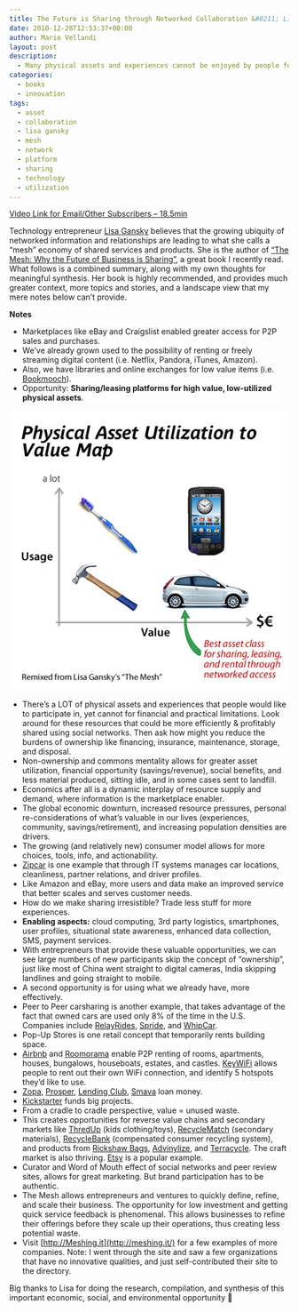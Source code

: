 ```yaml
---
title: The Future is Sharing through Networked Collaboration &#8211; Lisa Gansky
date: 2010-12-28T12:53:37+00:00
author: Mario Vellandi
layout: post
description:
  - Many physical assets and experiences cannot be enjoyed by people for financial and practical limitations. With networked marketplaces, this is possible.
categories:
  - books
  - innovation
tags:
  - asset
  - collaboration
  - lisa gansky
  - mesh
  - network
  - platform
  - sharing
  - technology
  - utilization
---
```

[Video Link for Email/Other Subscribers &#8211; 18.5min](http://vimeo.com/17298131)

Technology entrepreneur [Lisa Gansky](http://twitter.com/instigating) believes that the growing ubiquity of networked information and relationships are leading to what she calls a “mesh” economy of shared services and products. She is the author of [&#8220;The Mesh: Why the Future of Business is Sharing&#8221;](http://www.amazon.com/gp/product/1591843715?ie=UTF8&tag=melodinmarke-20&linkCode=as2&camp=1789&creative=390957&creativeASIN=1591843715), a great book I recently read. What follows is a combined summary, along with my own thoughts for meaningful synthesis. Her book is highly recommended, and provides much greater context, more topics and stories, and a landscape view that my mere notes below can&#8217;t provide.

__Notes__

  * Marketplaces like eBay and Craigslist enabled greater access for P2P sales and purchases.
  * We&#8217;ve already grown used to the possibility of renting or freely streaming digital content (i.e. Netflix, Pandora, iTunes, Amazon).
  * Also, we have libraries and online exchanges for low value items (i.e. [Bookmooch](http://bookmooch.com/)).
  * Opportunity: **Sharing/leasing platforms for high value, low-utilized physical assets**.


<img title="physical asset value utilization map" src="../wp-content/uploads/2010/12/PhysicalAsset-ValueUtilization.jpg" />

  * There&#8217;s a LOT of physical assets and experiences that people would like to participate in, yet cannot for financial and practical limitations. Look around for these resources that could be more efficiently & profitably shared using social networks. Then ask how might you reduce the burdens of ownership like financing, insurance, maintenance, storage, and disposal.
  * Non-ownership and commons mentality allows for greater asset utilization, financial opportunity (savings/revenue), social benefits, and less material produced, sitting idle, and in some cases sent to landfill.
  * Economics after all is a dynamic interplay of resource supply and demand, where information is the marketplace enabler.
  * The global economic downturn, increased resource pressures, personal re-considerations of what&#8217;s valuable in our lives (experiences, community, savings/retirement), and increasing population densities are drivers.
  * The growing (and relatively new) consumer model allows for more choices, tools, info, and actionability.
  * [Zipcar](http://www.zipcar.com/) is one example that through IT systems manages car locations, cleanliness, partner relations, and driver profiles.
  * Like Amazon and eBay, more users and data make an improved service that better scales and serves customer needs.
  * How do we make sharing irresistible? Trade less stuff for more experiences.
  * **Enabling aspects:** cloud computing, 3rd party logistics, smartphones, user profiles, situational state awareness, enhanced data collection, SMS, payment services.
  * With entrepreneurs that provide these valuable opportunities, we can see large numbers of new participants skip the concept of &#8220;ownership&#8221;, just like most of China went straight to digital cameras, India skipping landlines and going straight to mobile.
  * A second opportunity is for using what we already have, more effectively.
  * Peer to Peer carsharing is another example, that takes advantage of the fact that owned cars are used only 8% of the time in the U.S. Companies include [RelayRides](http://relayrides.com/), [Spride](http://spride.com/), and [WhipCar](http://www.whipcar.com/).
  * Pop-Up Stores is one retail concept that temporarily rents building space.
  * [Airbnb](http://www.airbnb.com/) and [Roomorama](http://roomorama.com/) enable P2P renting of rooms, apartments, houses, bungalows, houseboats, estates, and castles. [KeyWiFi](http://www.keywifi.com/) allows people to rent out their own WiFi connection, and identify 5 hotspots they&#8217;d like to use.
  * [Zopa](http://uk.zopa.com/ZopaWeb/), [Prosper](http://www.prosper.com/), [Lending Club](http://www.lendingclub.com/), [Smava](http://www.smava.de/) loan money.
  * [Kickstarter](http://www.kickstarter.com/) funds big projects.
  * From a cradle to cradle perspective, value = unused waste.
  * This creates opportunities for reverse value chains and secondary markets like [ThredUp](http://thredup.com/) (kids clothing/toys), [RecycleMatch](http://www.recyclematch.com/) (secondary materials), [RecycleBank](http://www.recyclebank.com/) (compensated consumer recycling system), and products from [Rickshaw Bags](http://www.rickshawbags.com/), [Advinylize](http://advinylize.com/), and [Terracycle](http://www.terracycle.net/). The craft market is also thriving. [Etsy](http://www.etsy.com/) is a popular example.
  * Curator and Word of Mouth effect of social networks and peer review sites, allows for great marketing. But brand participation has to be authentic.
  * The Mesh allows entrepreneurs and ventures to quickly define, refine, and scale their business. The opportunity for low investment and getting quick service feedback is phenomenal. This allows businesses to refine their offerings before they scale up their operations, thus creating less potential waste.
  * Visit [http://Meshing.it](http://meshing.it/) for a few examples of more companies. Note: I went through the site and saw a few organizations that have no innovative qualities, and just self-contributed their site to the directory.

Big thanks to Lisa for doing the research, compilation, and synthesis of this important economic, social, and environmental opportunity 🙂
